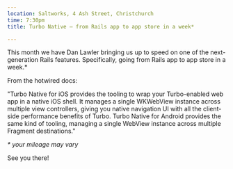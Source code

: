 ```yaml
---
location: Saltworks, 4 Ash Street, Christchurch
time: 7:30pm
title: Turbo Native — from Rails app to app store in a week*

---
```


This month we have Dan Lawler bringing us up to speed on one of the next-generation Rails features. Specifically, going from Rails app to app store in a week.\*

From the hotwired docs:

"Turbo Native for iOS provides the tooling to wrap your Turbo-enabled web app in a native iOS shell. It manages a single WKWebView instance across multiple view controllers, giving you native navigation UI with all the client-side performance benefits of Turbo. Turbo Native for Android provides the same kind of tooling, managing a single WebView instance across multiple Fragment destinations."

*\* your mileage may vary*

See you there!
